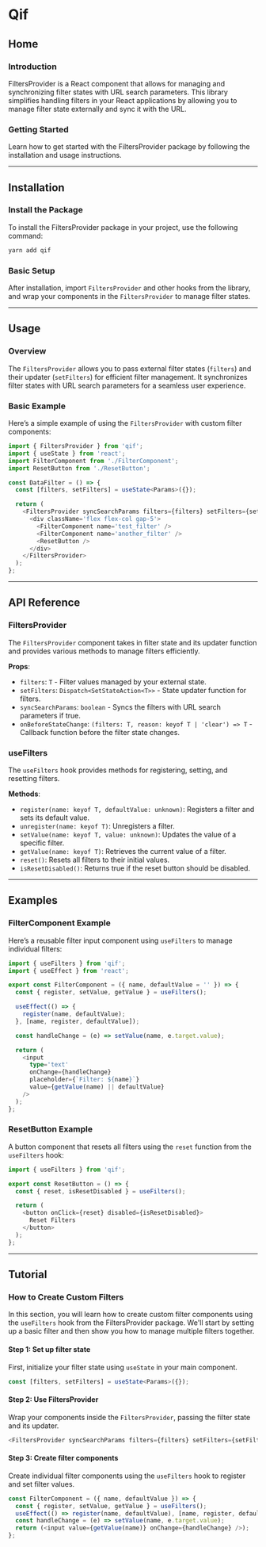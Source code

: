 
# Qif 

## Home

### Introduction
FiltersProvider is a React component that allows for managing and synchronizing filter states with URL search parameters. This library simplifies handling filters in your React applications by allowing you to manage filter state externally and sync it with the URL.

### Getting Started
Learn how to get started with the FiltersProvider package by following the installation and usage instructions.

---

## Installation

### Install the Package
To install the FiltersProvider package in your project, use the following command:

```bash
yarn add qif
```

### Basic Setup
After installation, import `FiltersProvider` and other hooks from the library, and wrap your components in the `FiltersProvider` to manage filter states.

---

## Usage

### Overview
The `FiltersProvider` allows you to pass external filter states (`filters`) and their updater (`setFilters`) for efficient filter management. It synchronizes filter states with URL search parameters for a seamless user experience.

### Basic Example
Here’s a simple example of using the `FiltersProvider` with custom filter components:

```typescript
import { FiltersProvider } from 'qif';
import { useState } from 'react';
import FilterComponent from './FilterComponent';
import ResetButton from './ResetButton';

const DataFilter = () => {
  const [filters, setFilters] = useState<Params>({});

  return (
    <FiltersProvider syncSearchParams filters={filters} setFilters={setFilters}>
      <div className='flex flex-col gap-5'>
        <FilterComponent name='test_filter' />
        <FilterComponent name='another_filter' />
        <ResetButton />
      </div>
    </FiltersProvider>
  );
};
```

---

## API Reference

### FiltersProvider

The `FiltersProvider` component takes in filter state and its updater function and provides various methods to manage filters efficiently.

**Props**:
- `filters`: `T` - Filter values managed by your external state.
- `setFilters`: `Dispatch<SetStateAction<T>>` - State updater function for filters.
- `syncSearchParams`: `boolean` - Syncs the filters with URL search parameters if true.
- `onBeforeStateChange`: `(filters: T, reason: keyof T | 'clear') => T` - Callback function before the filter state changes.

### useFilters

The `useFilters` hook provides methods for registering, setting, and resetting filters.

**Methods**:
- `register(name: keyof T, defaultValue: unknown)`: Registers a filter and sets its default value.
- `unregister(name: keyof T)`: Unregisters a filter.
- `setValue(name: keyof T, value: unknown)`: Updates the value of a specific filter.
- `getValue(name: keyof T)`: Retrieves the current value of a filter.
- `reset()`: Resets all filters to their initial values.
- `isResetDisabled()`: Returns true if the reset button should be disabled.

---

## Examples

### FilterComponent Example
Here’s a reusable filter input component using `useFilters` to manage individual filters:

```typescript
import { useFilters } from 'qif';
import { useEffect } from 'react';

export const FilterComponent = ({ name, defaultValue = '' }) => {
  const { register, setValue, getValue } = useFilters();

  useEffect(() => {
    register(name, defaultValue);
  }, [name, register, defaultValue]);

  const handleChange = (e) => setValue(name, e.target.value);

  return (
    <input
      type='text'
      onChange={handleChange}
      placeholder={`Filter: ${name}`}
      value={getValue(name) || defaultValue}
    />
  );
};
```

### ResetButton Example
A button component that resets all filters using the `reset` function from the `useFilters` hook:

```typescript
import { useFilters } from 'qif';

export const ResetButton = () => {
  const { reset, isResetDisabled } = useFilters();

  return (
    <button onClick={reset} disabled={isResetDisabled}>
      Reset Filters
    </button>
  );
};
```

---

## Tutorial

### How to Create Custom Filters
In this section, you will learn how to create custom filter components using the `useFilters` hook from the FiltersProvider package. We'll start by setting up a basic filter and then show you how to manage multiple filters together.

#### Step 1: Set up filter state
First, initialize your filter state using `useState` in your main component.

```typescript
const [filters, setFilters] = useState<Params>({});
```

#### Step 2: Use FiltersProvider
Wrap your components inside the `FiltersProvider`, passing the filter state and its updater.

```typescript
<FiltersProvider syncSearchParams filters={filters} setFilters={setFilters}>...</FiltersProvider>
```

#### Step 3: Create filter components
Create individual filter components using the `useFilters` hook to register and set filter values.

```typescript
const FilterComponent = ({ name, defaultValue }) => {
  const { register, setValue, getValue } = useFilters();
  useEffect(() => register(name, defaultValue), [name, register, defaultValue]);
  const handleChange = (e) => setValue(name, e.target.value);
  return (<input value={getValue(name)} onChange={handleChange} />);
};
```
